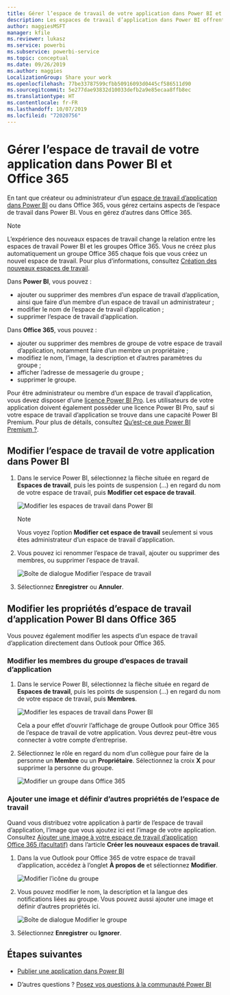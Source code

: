 ```yaml
---
title: Gérer l’espace de travail de votre application dans Power BI et Office 365
description: Les espaces de travail d’application dans Power BI offrent une expérience collaborative basée sur des groupes Office 365. Gérez vos espaces de travail d’application dans Power BI ainsi que dans Office 365.
author: maggiesMSFT
manager: kfile
ms.reviewer: lukasz
ms.service: powerbi
ms.subservice: powerbi-service
ms.topic: conceptual
ms.date: 09/26/2019
ms.author: maggies
LocalizationGroup: Share your work
ms.openlocfilehash: 77be33787599cfbb50916093d0445cf586511d90
ms.sourcegitcommit: 5e277dae93832d10033defb2a9e85ecaa8ffb8ec
ms.translationtype: HT
ms.contentlocale: fr-FR
ms.lasthandoff: 10/07/2019
ms.locfileid: "72020756"
---
```

# <a name="manage-your-app-workspace-in-power-bi-and-office-365"></a>Gérer l’espace de travail de votre application dans Power BI et Office 365

En tant que créateur ou administrateur d’un [espace de travail d’application dans Power BI](service-create-distribute-apps.md) ou dans Office 365, vous gérez certains aspects de l’espace de travail dans Power BI. Vous en gérez d’autres dans Office 365.

> [!NOTE]
> L’expérience des nouveaux espaces de travail change la relation entre les espaces de travail Power BI et les groupes Office 365. Vous ne créez plus automatiquement un groupe Office 365 chaque fois que vous créez un nouvel espace de travail. Pour plus d’informations, consultez [Création des nouveaux espaces de travail](service-create-the-new-workspaces.md).

Dans **Power BI**, vous pouvez :

* ajouter ou supprimer des membres d’un espace de travail d’application, ainsi que faire d’un membre d’un espace de travail un administrateur ;
* modifier le nom de l’espace de travail d’application ;
* supprimer l’espace de travail d’application.

Dans **Office 365**, vous pouvez :

* ajouter ou supprimer des membres de groupe de votre espace de travail d’application, notamment faire d’un membre un propriétaire ;
* modifiez le nom, l’image, la description et d’autres paramètres du groupe ;
* afficher l’adresse de messagerie du groupe ;
* supprimer le groupe.

Pour être administrateur ou membre d’un espace de travail d’application, vous devez disposer d’une [licence Power BI Pro](service-features-license-type.md). Les utilisateurs de votre application doivent également posséder une licence Power BI Pro, sauf si votre espace de travail d’application se trouve dans une capacité Power BI Premium. Pour plus de détails, consultez [Qu’est-ce que Power BI Premium ?](service-premium-what-is.md).

## <a name="edit-your-app-workspace-in-power-bi"></a>Modifier l’espace de travail de votre application dans Power BI

1. Dans le service Power BI, sélectionnez la flèche située en regard de **Espaces de travail**, puis les points de suspension (…) en regard du nom de votre espace de travail, puis **Modifier cet espace de travail**.

   ![Modifier les espaces de travail dans Power BI](media/service-manage-app-workspace-in-power-bi-and-office-365/power-bi-app-ellipsis.png)

   > [!NOTE]
   > Vous voyez l’option **Modifier cet espace de travail** seulement si vous êtes administrateur d’un espace de travail d’application.

1. Vous pouvez ici renommer l’espace de travail, ajouter ou supprimer des membres, ou supprimer l’espace de travail.

   ![Boîte de dialogue Modifier l’espace de travail](media/service-manage-app-workspace-in-power-bi-and-office-365/power-bi-app-edit-workspace.png)

1. Sélectionnez **Enregistrer** ou **Annuler**.

## <a name="edit-power-bi-app-workspace-properties-in-office-365"></a>Modifier les propriétés d’espace de travail d’application Power BI dans Office 365

Vous pouvez également modifier les aspects d’un espace de travail d’application directement dans Outlook pour Office 365.

### <a name="edit-the-members-of-the-app-workspace-group"></a>Modifier les membres du groupe d’espaces de travail d’application

1. Dans le service Power BI, sélectionnez la flèche située en regard de **Espaces de travail**, puis les points de suspension (…) en regard du nom de votre espace de travail, puis **Membres**.

   ![Modifier les espaces de travail dans Power BI](media/service-manage-app-workspace-in-power-bi-and-office-365/power-bi-app-ellipsis-members.png)

   Cela a pour effet d’ouvrir l’affichage de groupe Outlook pour Office 365 de l’espace de travail de votre application. Vous devrez peut-être vous connecter à votre compte d’entreprise.

1. Sélectionnez le rôle en regard du nom d’un collègue pour faire de la personne un **Membre** ou un **Propriétaire**. Sélectionnez la croix **X** pour supprimer la personne du groupe.

   ![Modifier un groupe dans Office 365](media/service-manage-app-workspace-in-power-bi-and-office-365/pbi_managegroupo365.png)

### <a name="add-an-image-and-set-other-workspace-properties"></a>Ajouter une image et définir d’autres propriétés de l’espace de travail

Quand vous distribuez votre application à partir de l’espace de travail d’application, l’image que vous ajoutez ici est l’image de votre application. Consultez [Ajouter une image à votre espace de travail d’application Office 365 (facultatif)](service-create-workspaces.md#add-an-image-to-your-office-365-workspace-optional) dans l’article **Créer les nouveaux espaces de travail**.

1. Dans la vue Outlook pour Office 365 de votre espace de travail d’application, accédez à l’onglet **À propos de** et sélectionnez **Modifier**.

    ![Modifier l’icône du groupe](media/service-manage-app-workspace-in-power-bi-and-office-365/pbi_editgroupo365.png)
1. Vous pouvez modifier le nom, la description et la langue des notifications liées au groupe. Vous pouvez aussi ajouter une image et définir d’autres propriétés ici.

   ![Boîte de dialogue Modifier le groupe](media/service-manage-app-workspace-in-power-bi-and-office-365/pbi_editgrpo365dialog.png)

1. Sélectionnez **Enregistrer** ou **Ignorer**.

## <a name="next-steps"></a>Étapes suivantes

* [Publier une application dans Power BI](service-create-distribute-apps.md)

* D’autres questions ? [Posez vos questions à la communauté Power BI](http://community.powerbi.com/)
